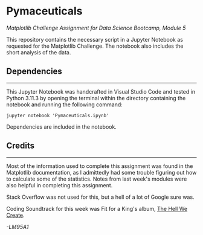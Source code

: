 # Pymaceuticals
*Matplotlib Challenge Assignment for Data Science Bootcamp, Module 5*

This repository contains the necessary script in a Jupyter Notebook as requested for the Matplotlib Challenge. The notebook also includes the short analysis of the data.

## Dependencies
---

This Jupyter Notebook was handcrafted in Visual Studio Code and tested in Python 3.11.3 by opening the terminal within the directory containing the notebook and running the following command:

```
jupyter notebook 'Pymaceuticals.ipynb'
```

Dependencies are included in the notebook.

## Credits
---
Most of the information used to complete this assignment was found in the Matplotlib documentation, as I admittedly had some trouble figuring out how to calculate some of the statistics. Notes from last week's modules were also helpful in completing this assignment.

Stack Overflow was not used for this, but a hell of a lot of Google sure was.

Coding Soundtrack for this week was Fit for a King's album, [The Hell We Create](https://www.youtube.com/playlist?list=PLCslpjrb7cYgDC-CwSrFs6LapOjmtmxSL).

*-LM95A1*

